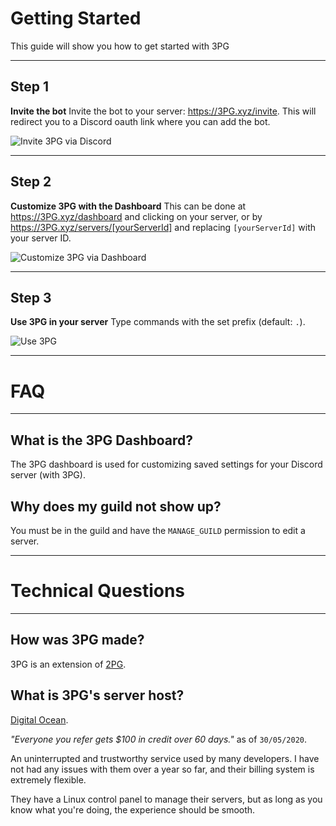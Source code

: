 # Getting Started
This guide will show you how to get started with 3PG

---

## Step 1
**Invite the bot**
Invite the bot to your server: https://3PG.xyz/invite.
This will redirect you to a Discord oauth link where you can add the bot.

![Invite 3PG via Discord](assets/docs/img/invite-bot.gif)

---

## Step 2
**Customize 3PG with the Dashboard**
This can be done at https://3PG.xyz/dashboard and clicking on your server,
or by https://3PG.xyz/servers/[yourServerId] and replacing `[yourServerId]` with your server ID.

![Customize 3PG via Dashboard](assets/docs/img/customize-bot.gif)

---

## Step 3
**Use 3PG in your server**
Type commands with the set prefix (default: `.`).

![Use 3PG](assets/docs/img/use-bot.gif)

---

# FAQ

---

## What is the 3PG Dashboard?
The 3PG dashboard is used for customizing saved settings for your Discord server (with 3PG).

## Why does my guild not show up?
You must be in the guild and have the `MANAGE_GUILD` permission to edit a server.

---

# Technical Questions

---

## How was 3PG made?
3PG is an extension of [2PG](https://2pg.xyz).

## What is 3PG's server host?
[Digital Ocean](https://m.do.co/c/be464b522714).

*"Everyone you refer gets $100 in credit over 60 days."* as of `30/05/2020`.

An uninterrupted and trustworthy service used by many developers.
I have not had any issues with them over a year so far, and their billing system is extremely flexible.

They have a Linux control panel to manage their servers, but as long as you know what you're doing, the experience should be smooth.